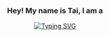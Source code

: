 <h3 align="center">
  Hey! My name is Tai, I am a
</h3>
<p align="center">
<a href="https://git.io/typing-svg"><img src="https://readme-typing-svg.demolab.com/?font=Roboto+Slab&pause=1000&size=25&color=FDD2FE&center=true&vCenter=true&width=435&lines=AI+Developer;Software+Engineer" alt="Typing SVG" /></a>
<p>
